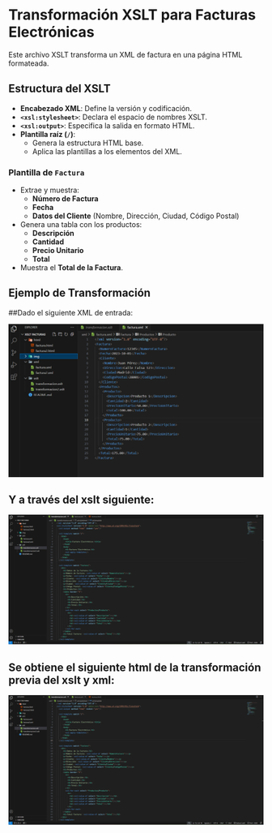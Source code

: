 # Transformación XSLT para Facturas Electrónicas

Este archivo XSLT transforma un XML de factura en una página HTML formateada.

## Estructura del XSLT

- **Encabezado XML**: Define la versión y codificación.
- **`<xsl:stylesheet>`**: Declara el espacio de nombres XSLT.
- **`<xsl:output>`**: Especifica la salida en formato HTML.
- **Plantilla raíz (`/`)**:
  - Genera la estructura HTML base.
  - Aplica las plantillas a los elementos del XML.

### Plantilla de `Factura`
- Extrae y muestra:
  - **Número de Factura**
  - **Fecha**
  - **Datos del Cliente** (Nombre, Dirección, Ciudad, Código Postal)
- Genera una tabla con los productos:
  - **Descripción**
  - **Cantidad**
  - **Precio Unitario**
  - **Total**
- Muestra el **Total de la Factura**.

## Ejemplo de Transformación

##Dado el siguiente XML de entrada:

![Captura formato XML](img/Captura%20xml.png)

## Y a través del xslt siguiente:
![Captura formato XSLT](img/Captura%20xslt.png)

## Se obtiene el siguiente html de la transformación previa del xslt y xml:

![Captura formato XSLT](img/Captura%20xslt.png)


